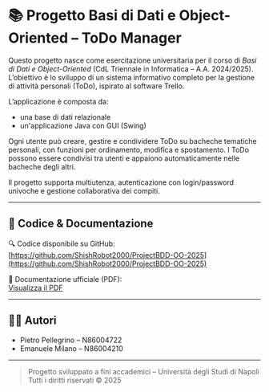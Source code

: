 # 📚 Progetto Basi di Dati e Object-Oriented – ToDo Manager

Questo progetto nasce come esercitazione universitaria per il corso di *Basi di Dati e Object-Oriented* (CdL Triennale in Informatica – A.A. 2024/2025). L’obiettivo è lo sviluppo di un sistema informativo completo per la gestione di attività personali (ToDo), ispirato al software Trello.

L’applicazione è composta da:
- una base di dati relazionale
- un'applicazione Java con GUI (Swing)

Ogni utente può creare, gestire e condividere ToDo su bacheche tematiche personali, con funzioni per ordinamento, modifica e spostamento. I ToDo possono essere condivisi tra utenti e appaiono automaticamente nelle bacheche degli altri.

Il progetto supporta multiutenza, autenticazione con login/password univoche e gestione collaborativa dei compiti.

---

## 🔗 Codice & Documentazione

🔍 Codice disponibile su GitHub:  
[https://github.com/ShishRobot2000/ProjectBDD-OO-2025](https://github.com/ShishRobot2000/ProjectBDD-OO-2025)

📄 Documentazione ufficiale (PDF):  
[Visualizza il PDF](BD-OO-Milano-Pellegriono-2025)

---

## 👨‍💻 Autori

- Pietro Pellegrino – N86004722  
- Emanuele Milano – N86004210

---

> Progetto sviluppato a fini accademici – Università degli Studi di Napoli  
> Tutti i diritti riservati © 2025
